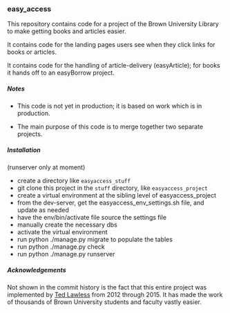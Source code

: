 
### easy_access

This repository contains code for a project of the Brown University Library to make getting books and articles easier.

It contains code for the landing pages users see when they click links for books or articles.

It contains code for the handling of article-delivery (easyArticle); for books it hands off to an easyBorrow project.


##### Notes

- This code is not yet in production; it is based on work which is in production.

- The main purpose of this code is to merge together two separate projects.


##### Installation

(runserver only at moment)

- create a directory like `easyaccess_stuff`
- git clone this project in the `stuff` directory, like `easyaccess_project`
- create a virtual environment at the sibling level of easyaccess_project
- from the dev-server, get the easyaccess_env_settings.sh file, and update as needed
- have the env/bin/activate file source the settings file
- manually create the necessary dbs
- activate the virtual environment
- run python ./manage.py migrate to populate the tables
- run python ./manage.py check
- run python ./manage.py runserver


##### Acknowledgements

Not shown in the commit history is the fact that this entire project was implemented by [Ted Lawless](https://github.com/lawlesst) from 2012 through 2015. It has made the work of thousands of Brown University students and faculty vastly easier.
